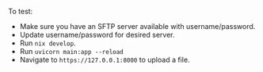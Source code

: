 To test:

- Make sure you have an SFTP server available with username/password.
- Update username/password for desired server.
- Run `nix develop`.
- Run `uvicorn main:app --reload`
- Navigate to `https://127.0.0.1:8000` to upload a file.
